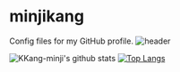 # minjikang
Config files for my GitHub profile.
![header](https://capsule-render.vercel.app/api?type=slice&color=auto&height=300&section=header&text=MINJI%20KANG&fontSize=90)


![KKang-minji's github stats](https://github-readme-stats.vercel.app/api?username=KKang-minji&show_icons=true)
[![Top Langs](https://github-readme-stats.vercel.app/api/top-langs/?username=KKang-minji&layout=compact)](https://github.com/KKang-minji/github-readme-stats)

